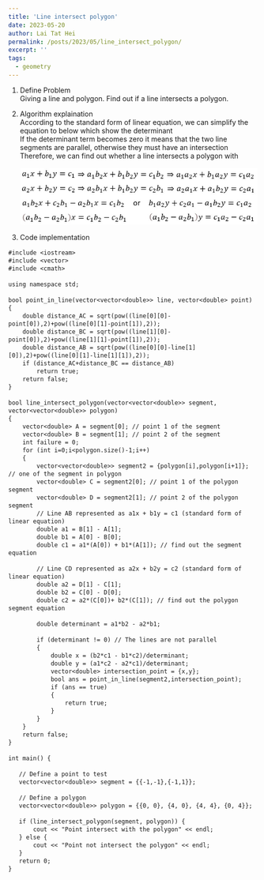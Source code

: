 ```yaml
---
title: 'Line intersect polygon'
date: 2023-05-20
author: Lai Tat Hei
permalink: /posts/2023/05/line_intersect_polygon/
excerpt: ''
tags:
  - geometry
---
```


1. Define Problem<br/>
Giving a line and polygon. Find out if a line intersects a polygon.

2. Algorithm explaination<br/>
According to the standard form of linear equation, we can simplify the equation to below which show the determinant<br/>
If the determinant term becomes zero it means that the two line segments are parallel, otherwise they must have an intersection<br/>
Therefore, we can find out whether a line intersects a polygon with<br/>
<br/><img src='/images/Line_intersect_polygon_algo.jpg'><br/>

3. Code implementation<br/>

```
#include <iostream>
#include <vector>
#include <cmath>

using namespace std;

bool point_in_line(vector<vector<double>> line, vector<double> point)
{
    double distance_AC = sqrt(pow((line[0][0]-point[0]),2)+pow((line[0][1]-point[1]),2));
    double distance_BC = sqrt(pow((line[1][0]-point[0]),2)+pow((line[1][1]-point[1]),2));
    double distance_AB = sqrt(pow((line[0][0]-line[1][0]),2)+pow((line[0][1]-line[1][1]),2));
    if (distance_AC+distance_BC == distance_AB)
        return true;
    return false;
}

bool line_intersect_polygon(vector<vector<double>> segment, vector<vector<double>> polygon) 
{
    vector<double> A = segment[0]; // point 1 of the segment
    vector<double> B = segment[1]; // point 2 of the segment
    int failure = 0;
    for (int i=0;i<polygon.size()-1;i++)
    {
        vector<vector<double>> segment2 = {polygon[i],polygon[i+1]}; // one of the segment in polygon
        vector<double> C = segment2[0]; // point 1 of the polygon segment
        vector<double> D = segment2[1]; // point 2 of the polygon segment
        // Line AB represented as a1x + b1y = c1 (standard form of linear equation)
        double a1 = B[1] - A[1];
        double b1 = A[0] - B[0];
        double c1 = a1*(A[0]) + b1*(A[1]); // find out the segment equation

        // Line CD represented as a2x + b2y = c2 (standard form of linear equation)
        double a2 = D[1] - C[1];
        double b2 = C[0] - D[0];
        double c2 = a2*(C[0])+ b2*(C[1]); // find out the polygon segment equation

        double determinant = a1*b2 - a2*b1;

        if (determinant != 0) // The lines are not parallel
        {
            double x = (b2*c1 - b1*c2)/determinant;
            double y = (a1*c2 - a2*c1)/determinant;
            vector<double> intersection_point = {x,y};
            bool ans = point_in_line(segment2,intersection_point);
            if (ans == true)
            {
                return true;
            }
        }
    }
    return false;
}

int main() {
  
   // Define a point to test
   vector<vector<double>> segment = {{-1,-1},{-1,1}};
  
   // Define a polygon
   vector<vector<double>> polygon = {{0, 0}, {4, 0}, {4, 4}, {0, 4}};

   if (line_intersect_polygon(segment, polygon)) {
       cout << "Point intersect with the polygon" << endl;
   } else {
       cout << "Point not intersect the polygon" << endl;
   }
   return 0;
}
```
